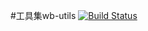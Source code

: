 #工具集wb-utils
[![Build Status](https://travis-ci.org/weibo785424079/wbutils?branch=master)](https://travis-ci.org/weibo785424079/wbutils/builds/329759152)